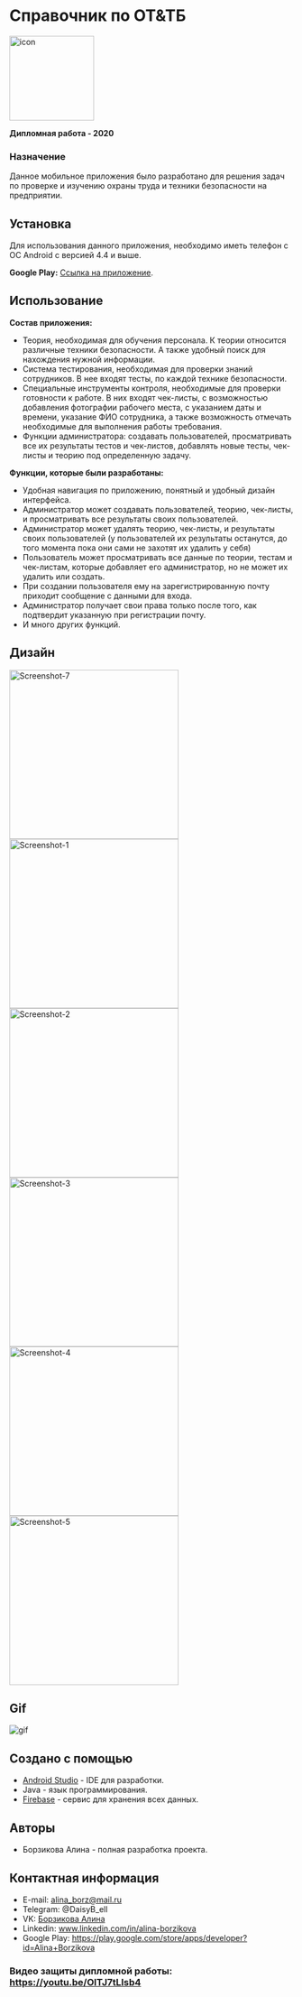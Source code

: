 # Справочник по ОТ&ТБ
<p>
 <a href="https://imgbb.com/"><img src="https://i.ibb.co/470jRyq/icon.jpg" 
 alt="icon" border="0" height="150"></a>
</p>

**Дипломная работа - 2020**
### Назначение
Данное мобильное приложения было разработано для
решения задач по проверке и изучению охраны труда и техники безопасности на предприятии.

## Установка
Для использования данного приложения, необходимо иметь телефон с ОС Android с версией 4.4 и выше.

**Google Play:** [Ссылка на приложение](https://play.google.com/store/apps/details?id=com.daisybell.myapp).

## Использование

**Состав приложения:**
- Теория, необходимая для обучения персонала. К теории относится различные техники безопасности. А также удобный поиск для нахождения нужной информации.
- Система тестирования, необходимая для проверки знаний сотрудников. В нее входят тесты, по каждой технике безопасности.
- Специальные инструменты контроля, необходимые для проверки готовности к работе. В них входят чек-листы, с возможностью добавления фотографии рабочего места, с указанием даты и времени, указание ФИО сотрудника, а также возможность отмечать необходимые для выполнения работы требования.
- Функции администратора: создавать пользователей, просматривать все их результаты тестов и чек-листов, добавлять новые тесты, чек-листы и теорию под определенную задачу.

**Функции, которые были разработаны:**
- Удобная навигация по приложению, понятный и удобный дизайн интерфейса.
- Администратор может создавать пользователей, теорию, чек-листы, и просматривать все результаты своих пользователей.
- Администратор может удалять теорию, чек-листы, и результаты своих пользователей (у пользователей их результаты останутся, до того момента пока они сами не захотят их удалить у себя)
- Пользователь может просматривать все данные по теории, тестам и чек-листам, которые добавляет его администратор, но не может их удалить или создать.
- При создании пользователя ему на зарегистрированную почту приходит сообщение с данными для входа.
- Администратор получает свои права только после того, как подтвердит указанную при регистрации почту.
- И много других функций.

## Дизайн
<p>
 <a href="https://ibb.co/1Zyph6G"><img src="https://i.ibb.co/VVnhrmY/Screenshot-7.png"
  alt="Screenshot-7" border="0" height="300"></a>
 <a href="https://ibb.co/p1cLkz0"><img src="https://i.ibb.co/HK6H9zF/Screenshot-1.png"
  alt="Screenshot-1" border="0" height="300"></a>
 <a href="https://ibb.co/34d2J2W"><img src="https://i.ibb.co/ZGX5Z5K/Screenshot-2.png"
  alt="Screenshot-2" border="0" height="300"></a>
 <a href="https://ibb.co/j5m82Gd"><img src="https://i.ibb.co/rtYQSMg/Screenshot-3.png"
  alt="Screenshot-3" border="0" height="300"></a>
 <a href="https://ibb.co/tQd4nbt"><img src="https://i.ibb.co/LYG8BCW/Screenshot-4.png"
  alt="Screenshot-4" border="0" height="300"></a>
 <a href="https://ibb.co/x7YjZ1H"><img src="https://i.ibb.co/HHCzZtd/Screenshot-5.png"
  alt="Screenshot-5" border="0" height="300"></a>
</p>

## Gif
![gif](demo.gif)

## Создано с помощью
- [Android Studio](https://developer.android.com/studio) - IDE для разработки.
- Java - язык программирования.
- [Firebase](https://firebase.google.com/?hl=ru) - сервис для хранения всех данных.

## Авторы
- Борзикова Алина - полная разработка проекта.

## Контактная информация
- E-mail: alina_borz@mail.ru
- Telegram: @DaisyB_ell
- VK: [Борзикова Алина](https://vk.com/alinka_borz)
- Linkedin: www.linkedin.com/in/alina-borzikova
- Google Play: https://play.google.com/store/apps/developer?id=Alina+Borzikova

### Видео защиты дипломной работы: https://youtu.be/OlTJ7tLIsb4
